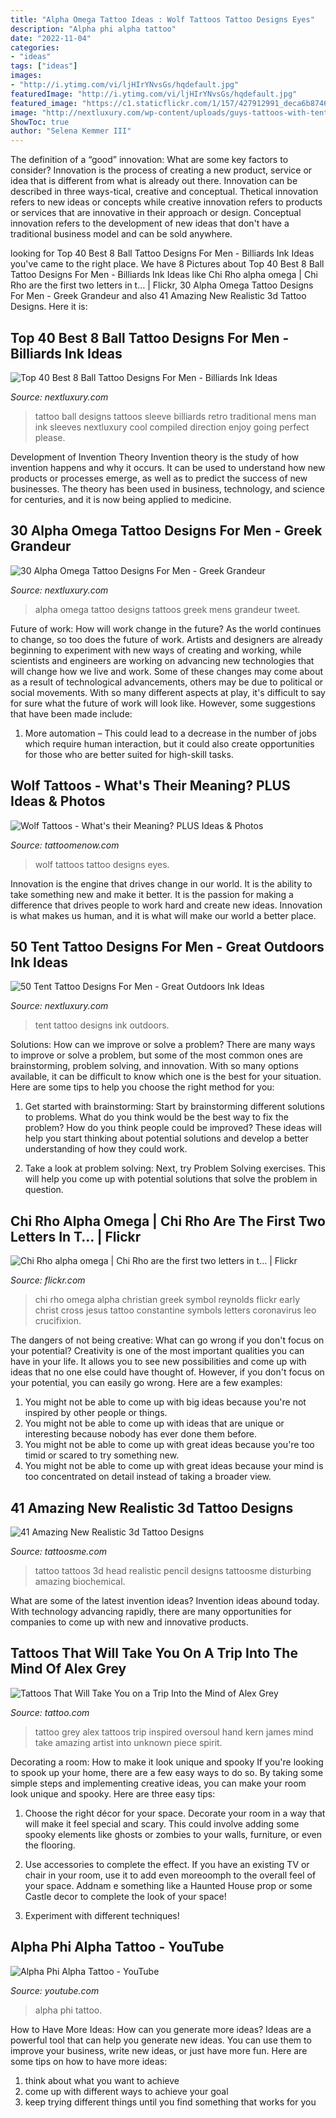 ```yaml
---
title: "Alpha Omega Tattoo Ideas : Wolf Tattoos Tattoo Designs Eyes"
description: "Alpha phi alpha tattoo"
date: "2022-11-04"
categories:
- "ideas"
tags: ["ideas"]
images:
- "http://i.ytimg.com/vi/ljHIrYNvsGs/hqdefault.jpg"
featuredImage: "http://i.ytimg.com/vi/ljHIrYNvsGs/hqdefault.jpg"
featured_image: "https://c1.staticflickr.com/1/157/427912991_deca6b8746_b.jpg"
image: "http://nextluxury.com/wp-content/uploads/guys-tattoos-with-tent-forest-of-trees-design-on-forearm.jpg"
ShowToc: true
author: "Selena Kemmer III"
---
```



The definition of a “good” innovation: What are some key factors to consider?
Innovation is the process of creating a new product, service or idea that is different from what is already out there. Innovation can be described in three ways-tical, creative and conceptual. Thetical innovation refers to new ideas or concepts while creative innovation refers to products or services that are innovative in their approach or design. Conceptual innovation refers to the development of new ideas that don't have a traditional business model and can be sold anywhere.

	

		
looking for Top 40 Best 8 Ball Tattoo Designs For Men - Billiards Ink Ideas you've came to the right place. We have 8 Pictures about Top 40 Best 8 Ball Tattoo Designs For Men - Billiards Ink Ideas like Chi Rho alpha omega | Chi Rho are the first two letters in t… | Flickr, 30 Alpha Omega Tattoo Designs For Men - Greek Grandeur and also 41 Amazing New Realistic 3d Tattoo Designs. Here it is:
		
    
## Top 40 Best 8 Ball Tattoo Designs For Men - Billiards Ink Ideas

<img loading=lazy src="http://nextluxury.com/wp-content/uploads/cool-retro-8-ball-sleeve-tattoo-on-man-with-traditional-design.jpg" onerror="this.onerror=null;this.src='https://tse3.mm.bing.net/th?id=OIP.XUHeBKE_ExiqSsi662I3DgHaJ1&amp;pid=15.1';" alt="Top 40 Best 8 Ball Tattoo Designs For Men - Billiards Ink Ideas">

_Source: nextluxury.com_

>tattoo ball designs tattoos sleeve billiards retro traditional mens man ink sleeves nextluxury cool compiled direction enjoy going perfect please. 

	

Development of Invention Theory
Invention theory is the study of how invention happens and why it occurs. It can be used to understand how new products or processes emerge, as well as to predict the success of new businesses. The theory has been used in business, technology, and science for centuries, and it is now being applied to medicine.

    
## 30 Alpha Omega Tattoo Designs For Men - Greek Grandeur

<img loading=lazy src="http://nextluxury.com/wp-content/uploads/religious-alpha-omega-mens-bicep-tattoos.jpg" onerror="this.onerror=null;this.src='https://tse2.mm.bing.net/th?id=OIP.yCQ32F9XRbEypBkxFI72ggHaHs&amp;pid=15.1';" alt="30 Alpha Omega Tattoo Designs For Men - Greek Grandeur">

_Source: nextluxury.com_

>alpha omega tattoo designs tattoos greek mens grandeur tweet. 

	

Future of work: How will work change in the future?
As the world continues to change, so too does the future of work. Artists and designers are already beginning to experiment with new ways of creating and working, while scientists and engineers are working on advancing new technologies that will change how we live and work. Some of these changes may come about as a result of technological advancements, others may be due to political or social movements. With so many different aspects at play, it's difficult to say for sure what the future of work will look like. However, some suggestions that have been made include: 
1) More automation – This could lead to a decrease in the number of jobs which require human interaction, but it could also create opportunities for those who are better suited for high-skill tasks.

    
## Wolf Tattoos - What&#039;s Their Meaning? PLUS Ideas &amp; Photos

<img loading=lazy src="https://www.tattoomenow.com/tattoo-designs/wp-content/uploads/2020/08/wolf-tattoo-33.jpg" onerror="this.onerror=null;this.src='https://tse1.mm.bing.net/th?id=OIP.4Q4SnYA6JDzwF-fuwSYegQAAAA&amp;pid=15.1';" alt="Wolf Tattoos - What&#039;s their Meaning? PLUS Ideas &amp; Photos">

_Source: tattoomenow.com_

>wolf tattoos tattoo designs eyes. 

	

Innovation is the engine that drives change in our world. It is the ability to take something new and make it better. It is the passion for making a difference that drives people to work hard and create new ideas. Innovation is what makes us human, and it is what will make our world a better place.

    
## 50 Tent Tattoo Designs For Men - Great Outdoors Ink Ideas

<img loading=lazy src="http://nextluxury.com/wp-content/uploads/guys-tattoos-with-tent-forest-of-trees-design-on-forearm.jpg" onerror="this.onerror=null;this.src='https://tse4.mm.bing.net/th?id=OIP.iDAhphjhSWDFes4L3QoNFAHaIT&amp;pid=15.1';" alt="50 Tent Tattoo Designs For Men - Great Outdoors Ink Ideas">

_Source: nextluxury.com_

>tent tattoo designs ink outdoors. 

	

Solutions: How can we improve or solve a problem?
There are many ways to improve or solve a problem, but some of the most common ones are brainstorming, problem solving, and innovation. With so many options available, it can be difficult to know which one is the best for your situation. Here are some tips to help you choose the right method for you:
1. Get started with brainstorming: Start by brainstorming different solutions to problems. What do you think would be the best way to fix the problem? How do you think people could be improved? These ideas will help you start thinking about potential solutions and develop a better understanding of how they could work.

2. Take a look at problem solving: Next, try Problem Solving exercises. This will help you come up with potential solutions that solve the problem in question.

    
## Chi Rho Alpha Omega | Chi Rho Are The First Two Letters In T… | Flickr

<img loading=lazy src="https://c1.staticflickr.com/1/157/427912991_deca6b8746_b.jpg" onerror="this.onerror=null;this.src='https://tse4.mm.bing.net/th?id=OIP.v9LGI2icvG-EENUv5d06cgHaHa&amp;pid=15.1';" alt="Chi Rho alpha omega | Chi Rho are the first two letters in t… | Flickr">

_Source: flickr.com_

>chi rho omega alpha christian greek symbol reynolds flickr early christ cross jesus tattoo constantine symbols letters coronavirus leo crucifixion. 

	

The dangers of not being creative: What can go wrong if you don't focus on your potential?
Creativity is one of the most important qualities you can have in your life. It allows you to see new possibilities and come up with ideas that no one else could have thought of. However, if you don't focus on your potential, you can easily go wrong. Here are a few examples: 
1) You might not be able to come up with big ideas because you're not inspired by other people or things. 
2) You might not be able to come up with ideas that are unique or interesting because nobody has ever done them before. 
3) You might not be able to come up with great ideas because you're too timid or scared to try something new. 
4) You might not be able to come up with great ideas because your mind is too concentrated on detail instead of taking a broader view.

    
## 41 Amazing New Realistic 3d Tattoo Designs

<img loading=lazy src="https://tattoosme.com/wp-content/uploads/2014/12/3d-tattoo-on-head-biochemical.jpg" onerror="this.onerror=null;this.src='https://tse2.mm.bing.net/th?id=OIP.BM_pBvRkvqhqo5L6qjGf3QHaIw&amp;pid=15.1';" alt="41 Amazing New Realistic 3d Tattoo Designs">

_Source: tattoosme.com_

>tattoo tattoos 3d head realistic pencil designs tattoosme disturbing amazing biochemical. 

	

What are some of the latest invention ideas?
Invention ideas abound today. With technology advancing rapidly, there are many opportunities for companies to come up with new and innovative products.

    
## Tattoos That Will Take You On A Trip Into The Mind Of Alex Grey

<img loading=lazy src="https://lh6.googleusercontent.com/zYpb65rdOU4VkSrzHvtHYvaPQRBKuMno1bbIJLHhq9p6JupqcPnGEx0hywSU8hm3tpTYD4w9BGM0pjwVKvyowbX16XgOacPBXlp1zCoSJXah7Z5KJzqu77zifXdJ7qRPfQOaIiE" onerror="this.onerror=null;this.src='https://tse1.mm.bing.net/th?id=OIP.2DWnMEPOpmWsx07MnwX97QHaLi&amp;pid=15.1';" alt="Tattoos That Will Take You on a Trip Into the Mind of Alex Grey">

_Source: tattoo.com_

>tattoo grey alex tattoos trip inspired oversoul hand kern james mind take amazing artist into unknown piece spirit. 

	

Decorating a room: How to make it look unique and spooky
If you're looking to spook up your home, there are a few easy ways to do so. By taking some simple steps and implementing creative ideas, you can make your room look unique and spooky. Here are three easy tips:
1. Choose the right décor for your space. Decorate your room in a way that will make it feel special and scary. This could involve adding some spooky elements like ghosts or zombies to your walls, furniture, or even the flooring.

2. Use accessories to complete the effect. If you have an existing TV or chair in your room, use it to add even moreoomph to the overall feel of your space. Addnam e something like a Haunted House prop or some Castle decor to complete the look of your space!

3. Experiment with different techniques!

    
## Alpha Phi Alpha Tattoo - YouTube

<img loading=lazy src="http://i.ytimg.com/vi/ljHIrYNvsGs/hqdefault.jpg" onerror="this.onerror=null;this.src='https://tse2.mm.bing.net/th?id=OIP.VKUG_GX_S6olojupd9QBOgHaFj&amp;pid=15.1';" alt="Alpha Phi Alpha Tattoo - YouTube">

_Source: youtube.com_

>alpha phi tattoo. 

	

How to Have More Ideas: How can you generate more ideas?
Ideas are a powerful tool that can help you generate new ideas. You can use them to improve your business, write new ideas, or just have more fun. Here are some tips on how to have more ideas: 
1. think about what you want to achieve 
2. come up with different ways to achieve your goal 
3. keep trying different things until you find something that works for you 

